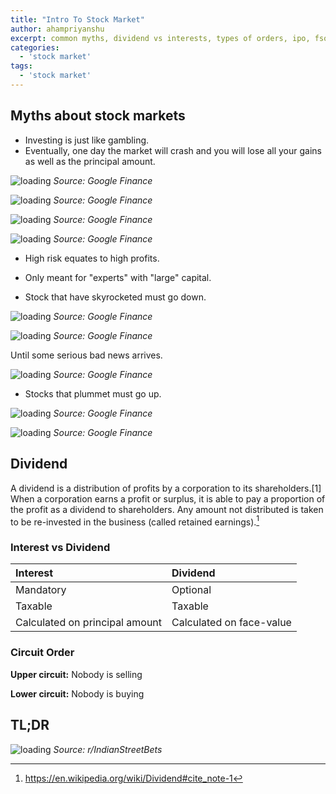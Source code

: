 ```yaml
---
title: "Intro To Stock Market"
author: ahampriyanshu
excerpt: common myths, dividend vs interests, types of orders, ipo, fso, bottom up/down, lower/upper circuit, promoter, sebi, nifty, sensex
categories:
  - 'stock market'
tags:
  - 'stock market'
---
```


## Myths about stock markets

* Investing is just like gambling.
* Eventually, one day the market will crash and you will lose all your gains as well as the principal amount.

![loading](/images/stocks/1-7.png)
_Source: Google Finance_


![loading](/images/stocks/1-8.png)
_Source: Google Finance_

![loading](/images/stocks/1-9.png)
_Source: Google Finance_

![loading](/images/stocks/1-10.png)
_Source: Google Finance_

* High risk equates to high profits.
* Only meant for "experts" with "large" capital.

* Stock that have skyrocketed must go down.

![loading](/images/stocks/1-1.png)
_Source: Google Finance_

![loading](/images/stocks/1-2.png)
_Source: Google Finance_

Until some serious bad news arrives.

![loading](/images/stocks/1-3.png)
_Source: Google Finance_

* Stocks that plummet must go up.

![loading](/images/stocks/1-4.png)
_Source: Google Finance_

![loading](/images/stocks/1-5.png)
_Source: Google Finance_

## Dividend

A dividend is a distribution of profits by a corporation to its shareholders.[1] When a corporation earns a profit or surplus, it is able to pay a proportion of the profit as a dividend to shareholders. Any amount not distributed is taken to be re-invested in the business (called retained earnings).[^1]

[^1]: <https://en.wikipedia.org/wiki/Dividend#cite_note-1>


### Interest vs Dividend

| Interest | Dividend |
| :-- | :-- |
| Mandatory | Optional |
| Taxable | Taxable |
| Calculated on principal amount | Calculated on face-value |

### Circuit Order

**Upper circuit:** Nobody is selling

**Lower circuit:** Nobody is buying

## TL;DR

![loading](/images/stocks/1-6.png)
_Source: r/IndianStreetBets_